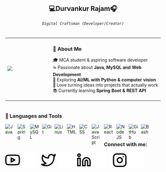 <div align="center">
  
## 💻Durvankur Rajam🎧

*`Digital Craftsman (Developer/Creator)`*

</div>

#

<table>
  <tr>
    <td width="300">
      <img src="https://github.com/user-attachments/assets/abdcef73-c225-425d-8328-d8ce7f2e1894" width="250" />
    </td>
    <td valign="center" width="700">
     
<div align="top">  
  <p style="font-size:18px; line-height:1.5;">
    
   ### 🌟 About Me

  🎓 MCA student & aspiring software developer<br>
  ☕ Passionate about <b>Java, MySQL and Web Development</b><br>
  🤖 Exploring <b>AI/ML with Python & computer vision</b><br>
  🚀 Love turning ideas into projects that actually work<br>
  📚 Currently learning <b>Spring Boot & REST API</b>
  </p>
</div>

      
  </td>
  </tr>
</table>



#
### 🧰 Languages and Tools

<img align="left" alt="Java" width="30px" style="padding-right:10px;" src="https://cdn.jsdelivr.net/gh/devicons/devicon/icons/java/java-original.svg"/>
<img align="left" alt="Spring" width="30px" style="padding-right:10px;" src="https://cdn.jsdelivr.net/gh/devicons/devicon/icons/spring/spring-original.svg" />
<img align="left" alt="MySQL" width="30px" style="padding-right:10px;" src="https://cdn.jsdelivr.net/gh/devicons/devicon/icons/mysql/mysql-original.svg"/>
<img align="left" alt="Git" width="30px" style="padding-right:10px;" src="https://cdn.jsdelivr.net/gh/devicons/devicon/icons/git/git-original.svg" />
<img align="left" alt="Linux" width="30px" style="padding-right:10px;" src="https://cdn.jsdelivr.net/gh/devicons/devicon/icons/linux/linux-original.svg" />
<img align="left" alt="HTML" width="30px" style="padding-right:10px;" src="https://cdn.jsdelivr.net/gh/devicons/devicon/icons/html5/html5-plain.svg" />
<img align="left" alt="CSS" width="30px" style="padding-right:10px;" src="https://cdn.jsdelivr.net/gh/devicons/devicon/icons/css3/css3-plain.svg" />
<img align="left" alt="JavaScript" width="30px" style="padding-right:10px;" src="https://cdn.jsdelivr.net/gh/devicons/devicon/icons/javascript/javascript-plain.svg" />
<img align="left" alt="React" width="30px" style="padding-right:10px;" src="https://cdn.jsdelivr.net/gh/devicons/devicon/icons/react/react-original.svg" />
<img align="left" alt="NodeJS" width="30px" style="padding-right:10px;" src="https://cdn.jsdelivr.net/gh/devicons/devicon/icons/nodejs/nodejs-original.svg" />
<img align="left" alt="GitHub" width="30px" style="padding-right:10px;" src="https://cdn.jsdelivr.net/gh/devicons/devicon/icons/github/github-original.svg" />
<img align="left" alt="Bash" width="30px" style="padding-right:10px;" src="https://cdn.jsdelivr.net/gh/devicons/devicon/icons/bash/bash-original.svg" />
<br />

#
### Connect with me:

[![YouTube](./img/youtube-light.svg)](https://www.youtube.com/@durvax2340#gh-light-mode-only)
[![YouTube](./img/youtube-dark.svg)](https://www.youtube.com/@durvax2340#gh-dark-mode-only)
&nbsp;&nbsp;
[![Twitter](./img/twitter-light.svg)](https://x.com/Durvankurrr#gh-light-mode-only)
[![Twitter](./img/twitter-dark.svg)](https://x.com/Durvankurrr#gh-dark-mode-only)
&nbsp;&nbsp;
[![LinkedIn](./img/linkedin-light.svg)](https://www.linkedin.com/in/durvankur-rajam/#gh-light-mode-only)
[![LinkedIn](./img/linkedin-dark.svg)](https://www.linkedin.com/in/durvankur-rajam/#gh-dark-mode-only)
&nbsp;&nbsp;
[![Instagram](./img/instagram-light.svg)](https://www.instagram.com/durvankurrr/#gh-light-mode-only)
[![Instagram](./img/instagram-dark.svg)](https://www.instagram.com/durvankurrr/#gh-dark-mode-only)
&nbsp;&nbsp;







       
          
